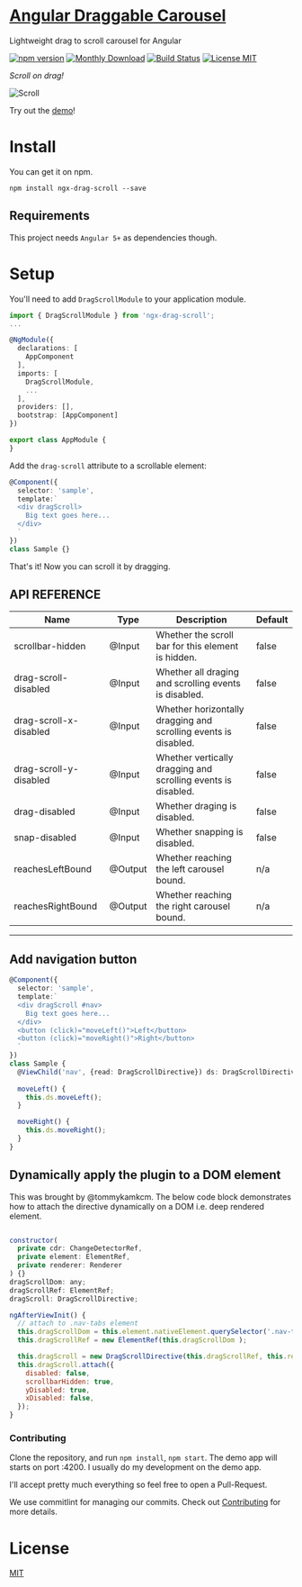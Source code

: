 # [Angular Draggable Carousel](https://bfwg.github.io/ngx-drag-scroll/)

Lightweight drag to scroll carousel for Angular

[![npm version](https://img.shields.io/npm/v/ngx-drag-scroll.svg)](https://www.npmjs.com/package/ngx-drag-scroll)
[![Monthly Download](https://img.shields.io/npm/dm/ngx-drag-scroll.svg?style=flat-square)](https://www.npmjs.com/package/ngx-drag-scroll)
[![Build Status](https://travis-ci.org/bfwg/ngx-drag-scroll.svg?branch=master)](https://travis-ci.org/bfwg/ngx-drag-scroll)
[![License MIT](https://img.shields.io/badge/license-MIT-blue.svg)](https://github.com/bfwg/ngx-drag-scroll/blob/master/LICENSE)


*Scroll on drag!*

![Scroll](https://user-images.githubusercontent.com/12819525/31459582-73565738-ae78-11e7-8b45-83f686123b63.gif)

Try out the [demo](https://bfwg.github.io/ngx-drag-scroll/)!

# Install

You can get it on npm.

```shell
npm install ngx-drag-scroll --save
```

## Requirements

This project needs `Angular 5+` as dependencies though.

# Setup

You'll need to add `DragScrollModule` to your application module.

```typescript
import { DragScrollModule } from 'ngx-drag-scroll';
...

@NgModule({
  declarations: [
    AppComponent
  ],
  imports: [
    DragScrollModule,
    ...
  ],
  providers: [],
  bootstrap: [AppComponent]
})

export class AppModule {
}

```
Add the `drag-scroll` attribute to a scrollable element:
```typescript
@Component({
  selector: 'sample',
  template:`
  <div dragScroll>
    Big text goes here...
  </div>
  `
})
class Sample {}
```
That's it! Now you can scroll it by dragging.


## API REFERENCE

| Name                   | Type    | Description                                                                   |Default|
|------------------------|---------|-------------------------------------------------------------------------------|-------|
| scrollbar-hidden       | @Input  | Whether the scroll bar for this element is hidden.                            | false |
| drag-scroll-disabled   | @Input  | Whether all draging and scrolling events is disabled.                         | false |
| drag-scroll-x-disabled | @Input  | Whether horizontally dragging and scrolling events is disabled.               | false |
| drag-scroll-y-disabled | @Input  | Whether vertically dragging and scrolling events is disabled.                 | false |
| drag-disabled          | @Input  | Whether draging is disabled.                                                  | false |
| snap-disabled          | @Input  | Whether snapping is disabled.                                                 | false |
| reachesLeftBound       | @Output | Whether reaching the left carousel bound.                                     |  n/a  |
| reachesRightBound      | @Output | Whether reaching the right carousel bound.                                    |  n/a  |

___

## Add navigation button

```typescript
@Component({
  selector: 'sample',
  template:`
  <div dragScroll #nav>
    Big text goes here...
  </div>
  <button (click)="moveLeft()">Left</button>
  <button (click)="moveRight()">Right</button>
  `
})
class Sample {
  @ViewChild('nav', {read: DragScrollDirective}) ds: DragScrollDirective;
  
  moveLeft() {
    this.ds.moveLeft();
  }

  moveRight() {
    this.ds.moveRight();
  }
}
```

## Dynamically apply the plugin to a DOM element

This was brought by @tommykamkcm. The below code block demonstrates how to attach the directive dynamically on a DOM i.e. deep rendered element.
```javascript

constructor(
  private cdr: ChangeDetectorRef,
  private element: ElementRef,
  private renderer: Renderer
) {}
dragScrollDom: any;
dragScrollRef: ElementRef;
dragScroll: DragScrollDirective;

ngAfterViewInit() {
  // attach to .nav-tabs element
  this.dragScrollDom = this.element.nativeElement.querySelector('.nav-tabs');
  this.dragScrollRef = new ElementRef(this.dragScrollDom );

  this.dragScroll = new DragScrollDirective(this.dragScrollRef, this.renderer, this.cdr);
  this.dragScroll.attach({
    disabled: false,
    scrollbarHidden: true,
    yDisabled: true,
    xDisabled: false,
  });
}
```

### Contributing
Clone the repository, and run `npm install`, `npm start`. The demo app will starts on port :4200. I usually do my development on the demo app.

I'll accept pretty much everything so feel free to open a Pull-Request. 

We use commitlint for managing our commits. Check out [Contributing](CONTRIBUTING.md) for more details.

# License
 [MIT](/LICENSE)
